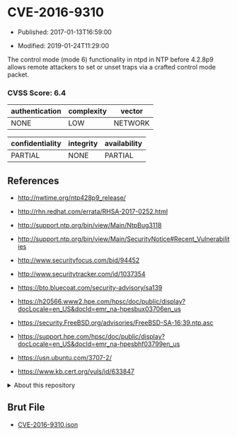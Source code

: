 # CVE-2016-9310

- Published: 2017-01-13T16:59:00

- Modified: 2019-01-24T11:29:00

The control mode (mode 6) functionality in ntpd in NTP before 4.2.8p9 allows remote attackers to set or unset traps via a crafted control mode packet.

### CVSS Score: **6.4**

| authentication | complexity | vector |
| --- | --- | --- |
| NONE | LOW | NETWORK |

| confidentiality | integrity | availability |
| --- | --- | --- |
| PARTIAL | NONE | PARTIAL |

## References

* http://nwtime.org/ntp428p9_release/

* http://rhn.redhat.com/errata/RHSA-2017-0252.html

* http://support.ntp.org/bin/view/Main/NtpBug3118

* http://support.ntp.org/bin/view/Main/SecurityNotice#Recent_Vulnerabilities

* http://www.securityfocus.com/bid/94452

* http://www.securitytracker.com/id/1037354

* https://bto.bluecoat.com/security-advisory/sa139

* https://h20566.www2.hpe.com/hpsc/doc/public/display?docLocale=en_US&docId=emr_na-hpesbux03706en_us

* https://security.FreeBSD.org/advisories/FreeBSD-SA-16:39.ntp.asc

* https://support.hpe.com/hpsc/doc/public/display?docLocale=en_US&docId=emr_na-hpesbhf03799en_us

* https://usn.ubuntu.com/3707-2/

* https://www.kb.cert.org/vuls/id/633847

<details>
<summary>About this repository</summary> 

  This repository is part of the project [Live Hack CVE](https://github.com/Live-Hack-CVE). Main website can be found [www.live-hack.org](https://www.live-hack.org) 
  
  Made by [Sn0wAlice](https://github.com/Sn0wAlice) for the people that care about security and need to have a feed of the latest CVEs. Hope you enjoy it, don't forget to star the repo and follow me on [Twitter](https://twitter.com/Sn0wAlice) and [Github](https://github.com/Sn0wAlice). And that is my [personnal website](https://www.alice-snow.me/)

  - [Home Page](https://github.com/Live-Hack-CVE)
  - [Framework](https://github.com/Live-Hack-CVE/cve-framework)
  - [CVE database](https://github.com/Live-Hack-CVE/full_database)
  - [Changelog](https://github.com/Live-Hack-CVE/Changelog)
</details>

## Brut File

* [CVE-2016-9310.json](https://raw.githubusercontent.com/Live-Hack-CVE/full_database/main/cves/2016/CVE-2016-9310.json)

